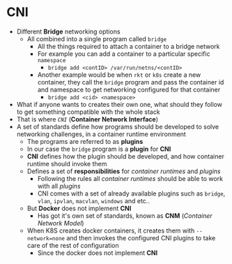 CNI
===
- Different **Bridge** networking options
   - All combined into a single program called `bridge`
      - All the things required to attach a container to a bridge network
      - For example you can add a container to a particular specific `namespace`
         - `bridge add <contID> /var/run/netns/<contID>`
      - Another example would be when `rkt` or `k8s` create a new container, they call the `bridge` program and pass the container id and namespace to get networking configured for that container
         - `bridge add <cid> <namespace>`
- What if anyone wants to creates their own one, what should they follow to get something compatible with the whole stack
- That is where *`CNI`* (**Container Network Interface**)
- A set of standards define how programs should be developed to solve networking challenges, in a container runtime environment
   - The programs are referred to as **plugins**
   - In our case the `bridge` program is a **plugin** for **CNI**
   - **CNI** defines how the plugin should be developed, and how container runtime should invoke them
   - Defines a set of **responsibilities** for *container runtimes* and *plugins*
      - Following the rules all *container runtimes* should be able to work with all *plugins*
      - CNI comes with a set of already available plugins such as `bridge`, `vlan`, `ipvlan`, `macvlan`, `windows` and etc..
   - But **Docker** does not implement **CNI**
      - Has got it's own set of standards, known as **CNM** (*Container Network Model*)
   - When K8S creates docker containers, it creates them with `--network=none` and then invokes the configured CNI plugins to take care of the rest of configuration
      - Since the docker does not implement **CNI**
